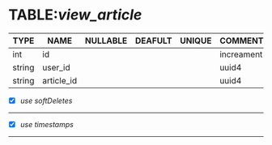 TABLE:*view_article*
===
| TYPE | NAME | NULLABLE | DEAFULT | UNIQUE | COMMENT | PRIMARY |
| ---- | ---- | -------- | ------- | ------ | ------- | ------- |
| int  | id   |          |         |        | increament | &radic; |
| string | user_id |     |         |        | uuid4   |         |
| string | article_id |  |         |        | uuid4   |         |

- [x]  *use softDeletes*
---
- [x]  *use timestamps*
---